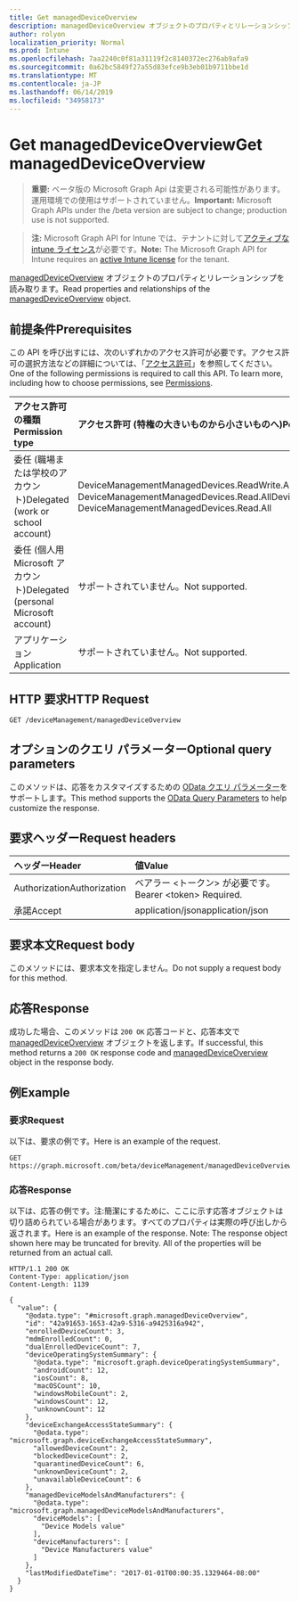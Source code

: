 ```yaml
---
title: Get managedDeviceOverview
description: managedDeviceOverview オブジェクトのプロパティとリレーションシップを読み取ります。
author: rolyon
localization_priority: Normal
ms.prod: Intune
ms.openlocfilehash: 7aa2240c0f81a31119f2c8140372ec276ab9afa9
ms.sourcegitcommit: 0a62bc5849f27a55d83efce9b3eb01b9711bbe1d
ms.translationtype: MT
ms.contentlocale: ja-JP
ms.lasthandoff: 06/14/2019
ms.locfileid: "34958173"
---
```

# <a name="get-manageddeviceoverview"></a><span data-ttu-id="baf37-103">Get managedDeviceOverview</span><span class="sxs-lookup"><span data-stu-id="baf37-103">Get managedDeviceOverview</span></span>

> <span data-ttu-id="baf37-104">**重要:** ベータ版の Microsoft Graph Api は変更される可能性があります。運用環境での使用はサポートされていません。</span><span class="sxs-lookup"><span data-stu-id="baf37-104">**Important:** Microsoft Graph APIs under the /beta version are subject to change; production use is not supported.</span></span>

> <span data-ttu-id="baf37-105">**注:** Microsoft Graph API for Intune では、テナントに対して[アクティブな intune ライセンス](https://go.microsoft.com/fwlink/?linkid=839381)が必要です。</span><span class="sxs-lookup"><span data-stu-id="baf37-105">**Note:** The Microsoft Graph API for Intune requires an [active Intune license](https://go.microsoft.com/fwlink/?linkid=839381) for the tenant.</span></span>

<span data-ttu-id="baf37-106">[managedDeviceOverview](../resources/intune-devices-manageddeviceoverview.md) オブジェクトのプロパティとリレーションシップを読み取ります。</span><span class="sxs-lookup"><span data-stu-id="baf37-106">Read properties and relationships of the [managedDeviceOverview](../resources/intune-devices-manageddeviceoverview.md) object.</span></span>

## <a name="prerequisites"></a><span data-ttu-id="baf37-107">前提条件</span><span class="sxs-lookup"><span data-stu-id="baf37-107">Prerequisites</span></span>
<span data-ttu-id="baf37-p101">この API を呼び出すには、次のいずれかのアクセス許可が必要です。アクセス許可の選択方法などの詳細については、「[アクセス許可](/graph/permissions-reference)」を参照してください。</span><span class="sxs-lookup"><span data-stu-id="baf37-p101">One of the following permissions is required to call this API. To learn more, including how to choose permissions, see [Permissions](/graph/permissions-reference).</span></span>

|<span data-ttu-id="baf37-110">アクセス許可の種類</span><span class="sxs-lookup"><span data-stu-id="baf37-110">Permission type</span></span>|<span data-ttu-id="baf37-111">アクセス許可 (特権の大きいものから小さいものへ)</span><span class="sxs-lookup"><span data-stu-id="baf37-111">Permissions (from most to least privileged)</span></span>|
|:---|:---|
|<span data-ttu-id="baf37-112">委任 (職場または学校のアカウント)</span><span class="sxs-lookup"><span data-stu-id="baf37-112">Delegated (work or school account)</span></span>|<span data-ttu-id="baf37-113">DeviceManagementManagedDevices.ReadWrite.All、DeviceManagementManagedDevices.Read.All</span><span class="sxs-lookup"><span data-stu-id="baf37-113">DeviceManagementManagedDevices.ReadWrite.All, DeviceManagementManagedDevices.Read.All</span></span>|
|<span data-ttu-id="baf37-114">委任 (個人用 Microsoft アカウント)</span><span class="sxs-lookup"><span data-stu-id="baf37-114">Delegated (personal Microsoft account)</span></span>|<span data-ttu-id="baf37-115">サポートされていません。</span><span class="sxs-lookup"><span data-stu-id="baf37-115">Not supported.</span></span>|
|<span data-ttu-id="baf37-116">アプリケーション</span><span class="sxs-lookup"><span data-stu-id="baf37-116">Application</span></span>|<span data-ttu-id="baf37-117">サポートされていません。</span><span class="sxs-lookup"><span data-stu-id="baf37-117">Not supported.</span></span>|

## <a name="http-request"></a><span data-ttu-id="baf37-118">HTTP 要求</span><span class="sxs-lookup"><span data-stu-id="baf37-118">HTTP Request</span></span>
<!-- {
  "blockType": "ignored"
}
-->
``` http
GET /deviceManagement/managedDeviceOverview
```

## <a name="optional-query-parameters"></a><span data-ttu-id="baf37-119">オプションのクエリ パラメーター</span><span class="sxs-lookup"><span data-stu-id="baf37-119">Optional query parameters</span></span>
<span data-ttu-id="baf37-120">このメソッドは、応答をカスタマイズするための [OData クエリ パラメーター](https://docs.microsoft.com/en-us/graph/query-parameters)をサポートします。</span><span class="sxs-lookup"><span data-stu-id="baf37-120">This method supports the [OData Query Parameters](https://docs.microsoft.com/en-us/graph/query-parameters) to help customize the response.</span></span>

## <a name="request-headers"></a><span data-ttu-id="baf37-121">要求ヘッダー</span><span class="sxs-lookup"><span data-stu-id="baf37-121">Request headers</span></span>
|<span data-ttu-id="baf37-122">ヘッダー</span><span class="sxs-lookup"><span data-stu-id="baf37-122">Header</span></span>|<span data-ttu-id="baf37-123">値</span><span class="sxs-lookup"><span data-stu-id="baf37-123">Value</span></span>|
|:---|:---|
|<span data-ttu-id="baf37-124">Authorization</span><span class="sxs-lookup"><span data-stu-id="baf37-124">Authorization</span></span>|<span data-ttu-id="baf37-125">ベアラー &lt;トークン&gt; が必要です。</span><span class="sxs-lookup"><span data-stu-id="baf37-125">Bearer &lt;token&gt; Required.</span></span>|
|<span data-ttu-id="baf37-126">承諾</span><span class="sxs-lookup"><span data-stu-id="baf37-126">Accept</span></span>|<span data-ttu-id="baf37-127">application/json</span><span class="sxs-lookup"><span data-stu-id="baf37-127">application/json</span></span>|

## <a name="request-body"></a><span data-ttu-id="baf37-128">要求本文</span><span class="sxs-lookup"><span data-stu-id="baf37-128">Request body</span></span>
<span data-ttu-id="baf37-129">このメソッドには、要求本文を指定しません。</span><span class="sxs-lookup"><span data-stu-id="baf37-129">Do not supply a request body for this method.</span></span>

## <a name="response"></a><span data-ttu-id="baf37-130">応答</span><span class="sxs-lookup"><span data-stu-id="baf37-130">Response</span></span>
<span data-ttu-id="baf37-131">成功した場合、このメソッドは `200 OK` 応答コードと、応答本文で [managedDeviceOverview](../resources/intune-devices-manageddeviceoverview.md) オブジェクトを返します。</span><span class="sxs-lookup"><span data-stu-id="baf37-131">If successful, this method returns a `200 OK` response code and [managedDeviceOverview](../resources/intune-devices-manageddeviceoverview.md) object in the response body.</span></span>

## <a name="example"></a><span data-ttu-id="baf37-132">例</span><span class="sxs-lookup"><span data-stu-id="baf37-132">Example</span></span>

### <a name="request"></a><span data-ttu-id="baf37-133">要求</span><span class="sxs-lookup"><span data-stu-id="baf37-133">Request</span></span>
<span data-ttu-id="baf37-134">以下は、要求の例です。</span><span class="sxs-lookup"><span data-stu-id="baf37-134">Here is an example of the request.</span></span>
``` http
GET https://graph.microsoft.com/beta/deviceManagement/managedDeviceOverview
```

### <a name="response"></a><span data-ttu-id="baf37-135">応答</span><span class="sxs-lookup"><span data-stu-id="baf37-135">Response</span></span>
<span data-ttu-id="baf37-p102">以下は、応答の例です。注:簡潔にするために、ここに示す応答オブジェクトは切り詰められている場合があります。すべてのプロパティは実際の呼び出しから返されます。</span><span class="sxs-lookup"><span data-stu-id="baf37-p102">Here is an example of the response. Note: The response object shown here may be truncated for brevity. All of the properties will be returned from an actual call.</span></span>
``` http
HTTP/1.1 200 OK
Content-Type: application/json
Content-Length: 1139

{
  "value": {
    "@odata.type": "#microsoft.graph.managedDeviceOverview",
    "id": "42a91653-1653-42a9-5316-a9425316a942",
    "enrolledDeviceCount": 3,
    "mdmEnrolledCount": 0,
    "dualEnrolledDeviceCount": 7,
    "deviceOperatingSystemSummary": {
      "@odata.type": "microsoft.graph.deviceOperatingSystemSummary",
      "androidCount": 12,
      "iosCount": 8,
      "macOSCount": 10,
      "windowsMobileCount": 2,
      "windowsCount": 12,
      "unknownCount": 12
    },
    "deviceExchangeAccessStateSummary": {
      "@odata.type": "microsoft.graph.deviceExchangeAccessStateSummary",
      "allowedDeviceCount": 2,
      "blockedDeviceCount": 2,
      "quarantinedDeviceCount": 6,
      "unknownDeviceCount": 2,
      "unavailableDeviceCount": 6
    },
    "managedDeviceModelsAndManufacturers": {
      "@odata.type": "microsoft.graph.managedDeviceModelsAndManufacturers",
      "deviceModels": [
        "Device Models value"
      ],
      "deviceManufacturers": [
        "Device Manufacturers value"
      ]
    },
    "lastModifiedDateTime": "2017-01-01T00:00:35.1329464-08:00"
  }
}
```





